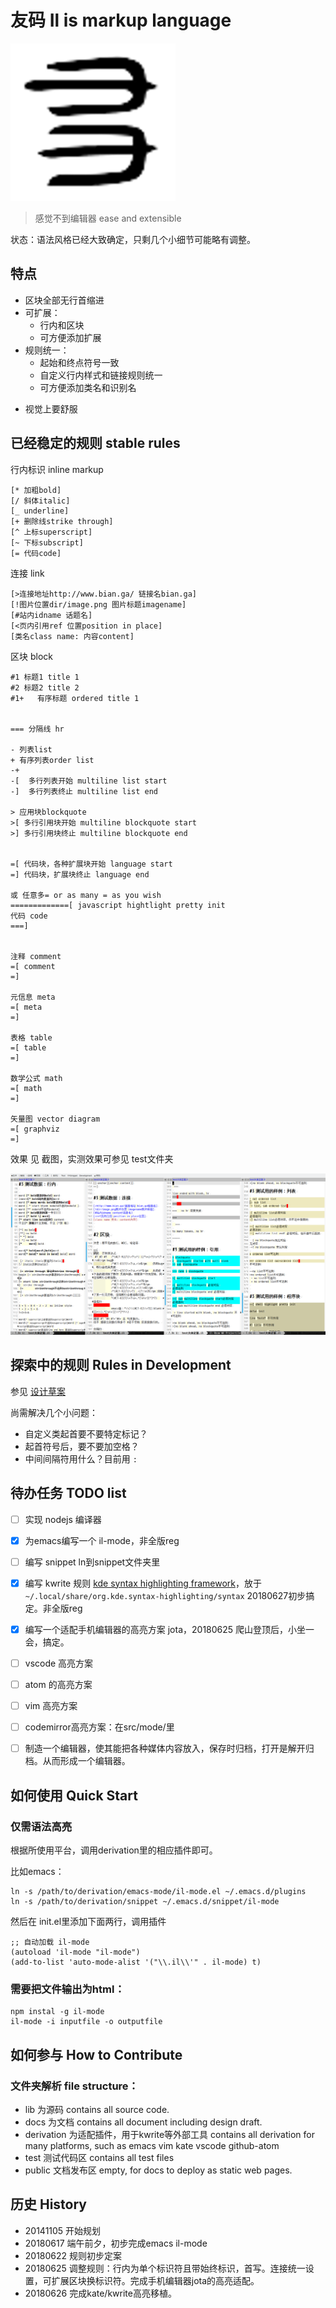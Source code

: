 # 友码 Il is markup language

![标志](/docs/images/il-logo.png)

> 感觉不到编辑器
> ease and extensible

状态：语法风格已经大致确定，只剩几个小细节可能略有调整。

## 特点

+ 区块全部无行首缩进
+ 可扩展：
  + 行内和区块
  + 可方便添加扩展
+ 规则统一：
  + 起始和终点符号一致
  + 自定义行内样式和链接规则统一
  + 可方便添加类名和识别名
- 视觉上要舒服


## 已经稳定的规则 stable rules

行内标识 inline markup
```
[* 加粗bold]
[/ 斜体italic]
[_ underline]
[+ 删除线strike through]
[^ 上标superscript]
[~ 下标subscript]
[= 代码code]
```

连接 link
```
[>连接地址http://www.bian.ga/ 链接名bian.ga]
[!图片位置dir/image.png 图片标题imagename]
[#站内idname 话题名]
[<页内引用ref 位置position in place]
[类名class name: 内容content]
```

区块 block
```
#1 标题1 title 1
#2 标题2 title 2
#1+   有序标题 ordered title 1


=== 分隔线 hr

- 列表list
+ 有序列表order list
-+
-[  多行列表开始 multiline list start
-]  多行列表终止 multiline list end

> 应用块blockquote
>[ 多行引用块开始 multiline blockquote start
>] 多行引用块终止 multiline blockquote end


=[ 代码块，各种扩展块开始 language start
=] 代码块，扩展块终止 language end

或 任意多= or as many = as you wish
=============[ javascript hightlight pretty init
代码 code
===]


注释 comment
=[ comment
=]

元信息 meta
=[ meta
=]

表格 table
=[ table
=]

数学公式 math
=[ math
=]

矢量图 vector diagram
=[ graphviz
=]

```

效果 见 截图，实测效果可参见 test文件夹

![截图](/docs/images/screen1.png)


## 探索中的规则 Rules in Development

参见 [设计草案](/docs/2018-06-25-友码文设计大体定案.md)

尚需解决几个小问题：

- 自定义类起首要不要特定标记？
- 起首符号后，要不要加空格？
- 中间间隔符用什么？目前用 `:`

## 待办任务 TODO list

- [ ] 实现 nodejs 编译器
- [x] 为emacs编写一个 il-mode，非全版reg
- [ ] 编写 snippet ln到snippet文件夹里
- [x] 编写 kwrite 规则 [kde syntax highlighting framework](https://github.com/KDE/syntax-highlighting)，放于 `~/.local/share/org.kde.syntax-highlighting/syntax` 20180627初步搞定。非全版reg
- [x] 编写一个适配手机编辑器的高亮方案 jota，20180625 爬山登顶后，小坐一会，搞定。
- [ ] vscode 高亮方案
- [ ] atom 的高亮方案
- [ ] vim 高亮方案
- [ ] codemirror高亮方案：在src/mode/里
- [ ] 制造一个编辑器，使其能把各种媒体内容放入，保存时归档，打开是解开归档。从而形成一个编辑器。


## 如何使用 Quick Start

### 仅需语法高亮

根据所使用平台，调用derivation里的相应插件即可。

比如emacs：

``` shell
ln -s /path/to/derivation/emacs-mode/il-mode.el ~/.emacs.d/plugins
ln -s /path/to/derivation/snippet ~/.emacs.d/snippet/il-mode
```
然后在 init.el里添加下面两行，调用插件
```
;; 自动加载 il-mode
(autoload 'il-mode "il-mode")
(add-to-list 'auto-mode-alist '("\\.il\\'" . il-mode) t)
```

### 需要把文件输出为html：
```
npm instal -g il-mode
il-mode -i inputfile -o outputfile
```

## 如何参与 How to Contribute

### 文件夹解析 file structure：

- lib 为源码 contains all source code.
- docs 为文档 contains all document including design draft.
- derivation 为适配插件，用于kwrite等外部工具 contains all derivation for many platforms, such as emacs vim kate vscode github-atom
- test 测试代码区 contains all test files
- public 文档发布区 empty, for docs to deploy as static web pages.

## 历史 History

+ 20141105 开始规划
+ 20180617 端午前夕，初步完成emacs il-mode
+ 20180622 规则初步定案
+ 20180625 调整规则：行内为单个标识符且带始终标识，首写。连接统一设置，可扩展区块换标识符。完成手机编辑器jota的高亮适配。
+ 20180626 完成kate/kwrite高亮移植。

